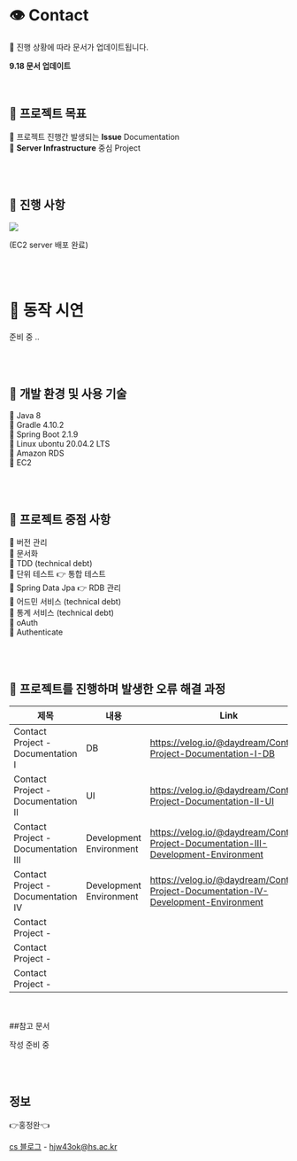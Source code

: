 # 👁 Contact

🔖 진행 상황에 따라 문서가 업데이트됩니다.

**9.18 문서 업데이트**

<br>

## 🛒 프로젝트 목표

🔹 프로젝트 진행간 발생되는 **Issue** Documentation <br>
🔹 **Server Infrastructure** 중심 Project

<br><br>
## 🛒 진행 사항

![](../../../var/run/vmblock-fuse/blockdir/UWA6YH/model.jpg)

(EC2 server 배포 완료)

<br><br>

# 🧐 동작 시연

준비 중 ..

<br><br>
## 🛒 개발 환경 및 사용 기술

🔹 Java 8 <br>
🔹 Gradle 4.10.2 <br>
🔹 Spring Boot 2.1.9 <br>
🔹 Linux ubontu 20.04.2 LTS <br>
🔹 Amazon RDS <br>
🔹 EC2

<br><br>

## 🛒 프로젝트 중점 사항

🔹 버전 관리 <br>
🔹 문서화 <br>
🔹 TDD (technical debt)<br>
🔹 단위 테스트 👉 통합 테스트 <br>
🔹 Spring Data Jpa 👉 RDB 관리 <br>
🔹 어드민 서비스 (technical debt) <br>
🔹 통계 서비스 (technical debt) <br>
🔹 oAuth <br>
🔹 Authenticate

<br><br>
## 🛒 프로젝트를 진행하며 발생한 오류 해결 과정


|제목|내용|Link|
|------|---|---|
|Contact Project - Documentation I|DB|https://velog.io/@daydream/Contact-Project-Documentation-I-DB|
|Contact Project - Documentation II|UI|https://velog.io/@daydream/Contact-Project-Documentation-II-UI|
|Contact Project - Documentation III|Development Environment|https://velog.io/@daydream/Contact-Project-Documentation-III-Development-Environment|
|Contact Project - Documentation IV|Development Environment|https://velog.io/@daydream/Contact-Project-Documentation-IV-Development-Environment|
|Contact Project - |||
|Contact Project - |||
|Contact Project - |||



<br><br>
##참고 문서

작성 준비 중


<br><br>
## 정보

👉홍정완👈

[cs 블로그](https://velog.io/@daydream) -
hjw43ok@hs.ac.kr


